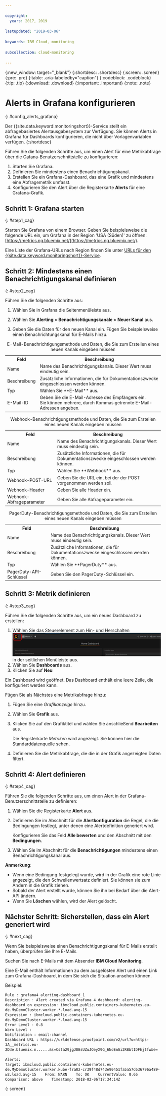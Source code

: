 ```yaml
---

copyright:
  years: 2017, 2019

lastupdated: "2019-03-06"

keywords: IBM Cloud, monitoring

subcollection: cloud-monitoring

---
```


{:new_window: target="_blank"}
{:shortdesc: .shortdesc}
{:screen: .screen}
{:pre: .pre}
{:table: .aria-labeledby="caption"}
{:codeblock: .codeblock}
{:tip: .tip}
{:download: .download}
{:important: .important}
{:note: .note}

# Alerts in Grafana konfigurieren
{: #config_alerts_grafana}

Der {{site.data.keyword.monitoringshort}}-Service stellt ein abfragebasiertes Alertausgabesystem zur Verfügung. Sie können Alerts in Grafana für Dashboards konfigurieren, die nicht über Vorlagenvariablen verfügen. 
{:shortdesc}

Führen Sie die folgenden Schritte aus, um einen Alert für eine Metrikabfrage über die Gafana-Benutzerschnittstelle zu konfigurieren:

1. Starten Sie Grafana.
2. Definieren Sie mindestens einen Benachrichtigungskanal.
3. Erstellen Sie ein Grafana-Dashboard, das eine Grafik und mindestens eine Abfragemetrik umfasst. 
4. Konfigurieren Sie den Alert über die Registerkarte **Alerts** für eine Grafana-Grafik.

## Schritt 1: Grafana starten
{: #step1_cag}

Starten Sie Grafana von einem Browser. Geben Sie beispielsweise die folgende URL ein, um Grafana in der Region 'USA (Süden)' zu öffnen: [https://metrics.ng.bluemix.net/](https://metrics.ng.bluemix.net/).

Eine Liste der Grafana-URLs nach Region finden Sie unter [URLs für den {{site.data.keyword.monitoringshort}}-Service](/docs/services/cloud-monitoring?topic=cloud-monitoring-monitoring_ov#region).

## Schritt 2: Mindestens einen Benachrichtigungskanal definieren
{: #step2_cag}

Führen Sie die folgenden Schritte aus:

1. Wählen Sie in Grafana die Seitenmenüleiste aus.

2. Wählen Sie **Alerting > Benachrichtigungskanäle > Neuer Kanal** aus.

3. Geben Sie die Daten für den neuen Kanal ein. Fügen Sie beispielsweise einen Benachrichtungskanal für E-Mails hinzu.

<table>
  <caption>E-Mail-Benachrichtigungsmethode und Daten, die Sie zum Erstellen eines neuen Kanals eingeben müssen</caption>
  <tr>
     <th>Feld</th>
     <th>Beschreibung</th>
  </tr>
  <tr>
    <td>Name</td>
    <td>Name des Benachrichtigungskanals. Dieser Wert muss eindeutig sein.</td>
  </tr>
  <tr>
    <td>Beschreibung</td>
    <td>Zusätzliche Informationen, die für Dokumentationszwecke eingeschlossen werden können.</td>
  </tr>
  <tr>
    <td>Typ</td>
    <td>Wählen Sie **E-Mail** aus.</td>
  </tr>
  <tr>
    <td>E-Mail-ID</td>
    <td>Geben Sie die E-Mail-Adresse des Empfängers ein. </br>Sie können mehrere, durch Kommas getrennte E-Mail-Adressen angeben.</td>
  </tr>
</table>

<table>
  <caption>Webhook-Benachrichtigungsmethode und Daten, die Sie zum Erstellen eines neuen Kanals eingeben müssen</caption>
  <tr>
     <th>Feld</th>
     <th>Beschreibung</th>
  </tr>
  <tr>
    <td>Name</td>
    <td>Name des Benachrichtigungskanals. Dieser Wert muss eindeutig sein.</td>
  </tr>
  <tr>
    <td>Beschreibung</td>
    <td>Zusätzliche Informationen, die für Dokumentationszwecke eingeschlossen werden können.</td>
  </tr>
  <tr>
    <td>Typ</td>
    <td>Wählen Sie **Webhook** aus.</td>
  </tr>
  <tr>
    <td>Webhook-POST-URL</td>
    <td>Geben Sie die URL ein, bei der der POST vorgenommen werden soll.</td>
  </tr>
  <tr>
    <td>Webhook-Header</td>
    <td>Geben Sie alle Header ein.</td>
  </tr>
  <tr>
    <td>Webhook-Abfrageparameter</td>
    <td>Geben Sie alle Abfrageparameter ein.</td>
  </tr>
</table>

<table>
  <caption>PagerDuty-Benachrichtigungsmethode und Daten, die Sie zum Erstellen eines neuen Kanals eingeben müssen</caption>
  <tr>
     <th>Feld</th>
     <th>Beschreibung</th>
  </tr>
  <tr>
    <td>Name</td>
    <td>Name des Benachrichtigungskanals. Dieser Wert muss eindeutig sein.</td>
  </tr>
  <tr>
    <td>Beschreibung</td>
    <td>Zusätzliche Informationen, die für Dokumentationszwecke eingeschlossen werden können.</td>
  </tr>
  <tr>
    <td>Typ</td>
    <td>Wählen Sie **PagerDuty** aus.</td>
  </tr>
  <tr>
    <td>PagerDuty-API-Schlüssel</td>
    <td>Geben Sie den PagerDuty-Schlüssel ein.</td>
  </tr>
</table>

## Schritt 3: Metrik definieren
{: #step3_cag}

Führen Sie die folgenden Schritte aus, um ein neues Dashboard zu erstellen:

1. Wählen Sie das Steuerelement zum Hin- und Herschalten ![Grafana-Seitenmenüleiste](images/grafana_settings.gif "Grafana-Seitenmenüleiste") in der seitlichen Menüleiste aus.
2. Wählen Sie **Dashboards** aus.
3. Klicken Sie auf **Neu**

Ein Dashboard wird geöffnet. Das Dashboard enthält eine leere Zeile, die konfiguriert werden kann. 

Fügen Sie als Nächstes eine Metrikabfrage hinzu:

1. Fügen Sie eine *Grafikanzeige* hinzu.
2. Wählen Sie **Grafik** aus.
3. Klicken Sie auf den Grafiktitel und wählen Sie anschließend **Bearbeiten** aus.
    
    Die Registerkarte *Metriken* wird angezeigt. Sie können hier die Standarddatenquelle sehen.
    
4. Definieren Sie die Metrikabfrage, die die in der Grafik angezeigten Daten filtert. 


## Schritt 4: Alert definieren
{: #step4_cag}

Führen Sie die folgenden Schritte aus, um einen Alert in der Grafana-Benutzerschnittstelle zu definieren:

1. Wählen Sie die Registerkarte **Alert** aus.
2. Definieren Sie im Abschnitt für die **Alertkonfiguration** die Regel, die die Bedingungen festlegt, unter denen eine Alertdefinition generiert wird.

    Konfigurieren Sie das Feld **Alle bewerten** und den Abschnitt mit den **Bedingungen**.

3. Wählen Sie im Abschnitt für die **Benachrichtigungen** mindestens einen Benachrichtigungskanal aus.

**Anmerkung:** 

* Wenn eine Bedingung festgelegt wurde, wird in der Grafik eine rote Linie angezeigt, die den Schwellenwertsatz definiert. Sie können sie zum Ändern in die Grafik ziehen.
* Sobald der Alert erstellt wurde, können Sie ihn bei Bedarf über die Alert-API ändern.
* Wenn Sie **Löschen** wählen, wird der Alert gelöscht.

## Nächster Schritt: Sicherstellen, dass ein Alert generiert wird
{: #next_cag}

Wenn Sie beispielsweise einen Benachrichtigungskanal für E-Mails erstellt haben, überprüfen Sie Ihre E-Mails.

Suchen Sie nach E-Mails mit dem Absender **IBM Cloud Monitoring**.

Eine E-Mail enthält Informationen zu dem ausgelösten Alert und einen Link zum Grafana-Dashboard, in dem Sie sich die Situation ansehen können.

Beispiel:

```
Rule : grafana4_alerting-dashboard_1
Description : Alert created via Grafana 4 dashboard: alerting-dashboard on expression: ibmcloud.public.containers-kubernetes.eu-de.MyDemoCluster.worker.*.load.avg-15
Expression : ibmcloud.public.containers-kubernetes.eu-de.MyDemoCluster.worker.*.load.avg-15
Error Level : 0.8
Warn Level : 
Notification : email-channel
Dashboard URL : https://urldefense.proofpoint.com/v2/url?u=https-3A__metrics.eu-2Dde.bluemix.n......&s=Csta29jgJ8BsUZuJOeyX9G_6NoEnGi2RBbtIDFhjtfw&e=

Alerts:
Target: ibmcloud.public.containers-kubernetes.eu-de.MyDemoCluster.worker.kube-fra02-cr39f48d743e90451fa5a57d636796a489-w2.load.avg-15    From: WARN    To: OK    CurrentValue: 0.66    Comparison: above    Timestamp: 2018-02-06T17:34:14Z
```
{: screen}


